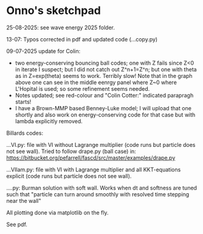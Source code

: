 # Onno's sketchpad

25-08-2025: see wave energy 2025 folder.
 

13-07: Typos corrected in pdf and updated code (...copy.py)

09-07-2025 update for Colin:
* two energy-conserving bouncing ball codes; one with Z fails since Z<0 in iterate I suspect; but I did not catch out Z^n+1=Z^n; but one with theta as in Z=exp(theta) seems to work. Terribly slow!
Note that in the graph above one can see in the middle eenrgy panel where Z~0 where L'Hopital is used; so some refinement seems needed.
* Notes updated; see red-colour and "Colin Cotter:" indicated parapragh starts!
* I have a Brown-MMP based Benney-Luke model; I will upload that one shortly and also work on energy-conserving code for that case but with lambda explicitly removed.

Billards codes:

...VI.py: file with VI without Lagrange multiplier (code runs but particle does not see wall).
Tried to follow drape.py (ball case) in: https://bitbucket.org/pefarrell/fascd/src/master/examples/drape.py

...VIlam.py: file with VI with Lagrange multiplier and all KKT-equations explicit (code runs but particle does not see wall).

....py: Burman solution with soft wall. Works when dt and softness are tuned such that "particle can turn around smoothly with resolved time stepping near the wall"

All plotting done via matplotlib on the fly.

See pdf.
